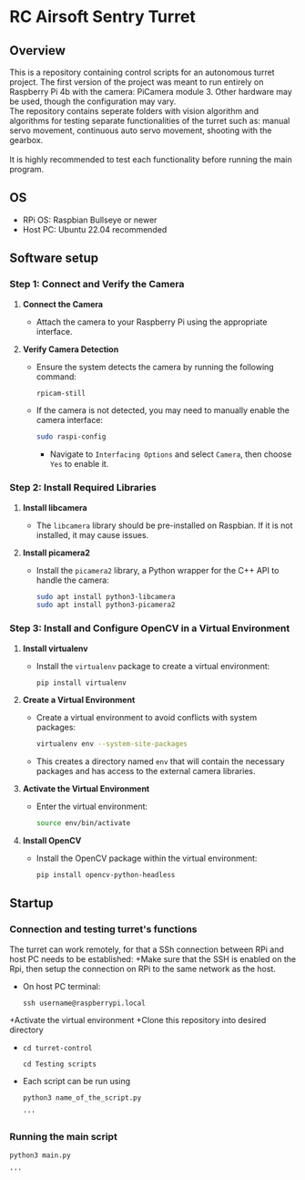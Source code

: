 # RC Airsoft Sentry Turret 

## Overview 
This is a repository containing control scripts for an autonomous turret project. The first version of the project was meant to run entirely on Raspberry Pi 4b with the camera: PiCamera module 3. Other hardware may be used, though the configuration may vary. \
The repository contains seperate folders with vision algorithm and algorithms for testing separate functionalities of the turret such as: manual servo movement, continuous auto servo movement, shooting with the gearbox.\
\
It is highly recommended to test each functionality before running the main program.

## OS
+ RPi OS: Raspbian Bullseye or newer
+ Host PC: Ubuntu 22.04 recommended

## Software setup
### Step 1: Connect and Verify the Camera

1. **Connect the Camera**
   - Attach the camera to your Raspberry Pi using the appropriate interface.

2. **Verify Camera Detection**
   - Ensure the system detects the camera by running the following command:
     ```sh
     rpicam-still
     ```
   - If the camera is not detected, you may need to manually enable the camera interface:
     ```sh
     sudo raspi-config
     ```
     - Navigate to `Interfacing Options` and select `Camera`, then choose `Yes` to enable it.

### Step 2: Install Required Libraries

1. **Install libcamera**
   - The `libcamera` library should be pre-installed on Raspbian. If it is not installed, it may cause issues.

2. **Install picamera2**
   - Install the `picamera2` library, a Python wrapper for the C++ API to handle the camera:
     ```sh
     sudo apt install python3-libcamera
     sudo apt install python3-picamera2
     ```

### Step 3: Install and Configure OpenCV in a Virtual Environment

1. **Install virtualenv**
   - Install the `virtualenv` package to create a virtual environment:
     ```sh
     pip install virtualenv
     ```

2. **Create a Virtual Environment**
   - Create a virtual environment to avoid conflicts with system packages:
     ```sh
     virtualenv env --system-site-packages
     ```

   - This creates a directory named `env` that will contain the necessary packages and has access to the external camera libraries.

3. **Activate the Virtual Environment**
   - Enter the virtual environment:
     ```sh
     source env/bin/activate
     ```

4. **Install OpenCV**
   - Install the OpenCV package within the virtual environment:
     ```sh
     pip install opencv-python-headless
     ```

## Startup 
### Connection and testing turret's functions
The turret can work remotely, for that a SSh connection between RPi and host PC needs to be established:
+Make sure that the SSH is enabled on the Rpi, then setup the connection on RPi to the same network as the host.
+ On host PC terminal:
  ```
  ssh username@raspberrypi.local
  ```
+Activate the virtual environment 
+Clone this repository into desired directory 
+ ```
  cd turret-control
  ```
  ```
  cd Testing scripts
  ```
+ Each script can be run using
  ```
  python3 name_of_the_script.py

  '''

### Running the main script
  ```
  python3 main.py

  '''
  
